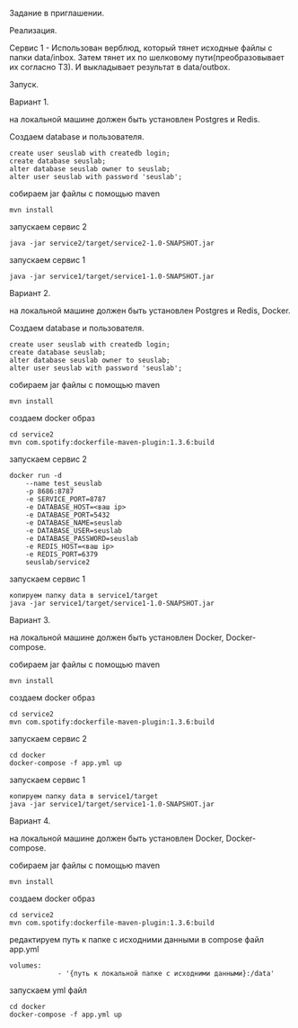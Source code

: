 Задание в приглашении.

Реализация.

Сервис 1 - Использован верблюд, который тянет исходные файлы с папки data/inbox. Затем тянет их по шелковому пути(преобразовывает их согласно ТЗ). И выкладывает результат в data/outbox.

Запуск.

Вариант 1. 

на локальной машине должен быть установлен Postgres и Redis.

Создаем database и пользователя.

    create user seuslab with createdb login;
    create database seuslab;
    alter database seuslab owner to seuslab;
    alter user seuslab with password 'seuslab';
    
собираем jar файлы с помощью maven

    mvn install
    
запускаем сервис 2

    java -jar service2/target/service2-1.0-SNAPSHOT.jar

запускаем сервис 1 

    java -jar service1/target/service1-1.0-SNAPSHOT.jar    
    
Вариант 2. 

на локальной машине должен быть установлен Postgres и Redis, Docker.

Создаем database и пользователя.

    create user seuslab with createdb login;
    create database seuslab;
    alter database seuslab owner to seuslab;
    alter user seuslab with password 'seuslab';
    
собираем jar файлы с помощью maven

    mvn install
    
создаем docker образ

    cd service2
    mvn com.spotify:dockerfile-maven-plugin:1.3.6:build
    
запускаем сервис 2

    docker run -d 
        --name test_seuslab 
        -p 8686:8787 
        -e SERVICE_PORT=8787 
        -e DATABASE_HOST=<ваш ip> 
        -e DATABASE_PORT=5432 
        -e DATABASE_NAME=seuslab 
        -e DATABASE_USER=seuslab 
        -e DATABASE_PASSWORD=seuslab 
        -e REDIS_HOST=<ваш ip> 
        -e REDIS_PORT=6379 
        seuslab/service2

запускаем сервис 1 

    копируем папку data в service1/target
    java -jar service1/target/service1-1.0-SNAPSHOT.jar
    
    
Вариант 3. 

на локальной машине должен быть установлен Docker, Docker-compose.

собираем jar файлы с помощью maven

    mvn install
    
создаем docker образ
    
    cd service2
    mvn com.spotify:dockerfile-maven-plugin:1.3.6:build
    
запускаем сервис 2

    cd docker
    docker-compose -f app.yml up

запускаем сервис 1 

    копируем папку data в service1/target
    java -jar service1/target/service1-1.0-SNAPSHOT.jar   
    
Вариант 4. 

на локальной машине должен быть установлен Docker, Docker-compose.

собираем jar файлы с помощью maven

    mvn install
    
создаем docker образ
    
    cd service2
    mvn com.spotify:dockerfile-maven-plugin:1.3.6:build

редактируем путь к папке с исходними данными в compose файл app.yml

    volumes:
                - '{путь к локальной папке с исходними данными}:/data'
    
запускаем yml файл 

    cd docker
    docker-compose -f app.yml up

